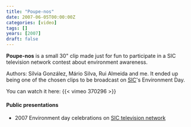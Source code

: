 ```yaml
---
title: "Poupe-nos"
date: 2007-06-05T00:00:00Z
categories: [video]
tags: []
years: [2007]
draft: false
---
```


**Poupe-nos** is a small 30" clip made just for fun to participate in a SIC television network contest about environment awareness.
<!--more-->

Authors: Sílvia González, Mário Silva, Rui Almeida and me. It ended up being one of the chosen clips to be broadcast on [SIC][1]'s Environment Day.

You can watch it here:
{{< vimeo 370296 >}}

#### Public presentations

* 2007 Environment day celebrations on [SIC television network][1]

[1]: http://www.sic.pt

